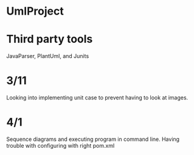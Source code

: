 # UmlProject

# Third party tools
JavaParser, PlantUml, and Junits

# 3/11 
Looking into implementing unit case to prevent having to look at images. 

# 4/1
Sequence diagrams and executing program in command line. Having trouble with configuring with right pom.xml
